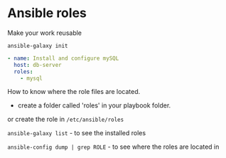 # Ansible roles
Make your work reusable

`ansible-galaxy init`

```yaml
- name: Install and configure mySQL
  host: db-server
  roles:
    - mysql
```

How to know where the role files are located.
- create a folder called 'roles' in your playbook folder.

or create the role in `/etc/ansible/roles`

`ansible-galaxy list` - to see the installed roles  

`ansible-config dump | grep ROLE` - to see where the roles are located in  
 